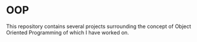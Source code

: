 # OOP
This repository contains several projects surrounding the concept of Object Oriented Programming of which I have worked on.

